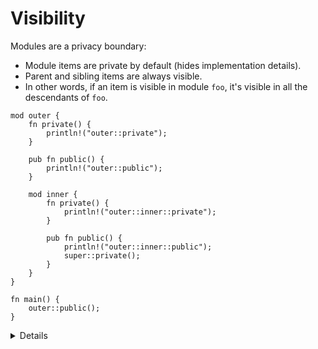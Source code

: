 # Visibility

Modules are a privacy boundary:

- Module items are private by default (hides implementation details).
- Parent and sibling items are always visible.
- In other words, if an item is visible in module `foo`, it's visible in all the
  descendants of `foo`.

```rust,editable
mod outer {
    fn private() {
        println!("outer::private");
    }

    pub fn public() {
        println!("outer::public");
    }

    mod inner {
        fn private() {
            println!("outer::inner::private");
        }

        pub fn public() {
            println!("outer::inner::public");
            super::private();
        }
    }
}

fn main() {
    outer::public();
}
```

<details>

- Use the `pub` keyword to make modules public.

Additionally, there are advanced `pub(...)` specifiers to restrict the scope of
public visibility.

- See the
  [Rust Reference](https://doc.rust-lang.org/reference/visibility-and-privacy.html#pubin-path-pubcrate-pubsuper-and-pubself).
- Configuring `pub(crate)` visibility is a common pattern.
- Less commonly, you can give visibility to a specific path.
- In any case, visibility must be granted to an ancestor module (and all of its
  descendants).

</details>
